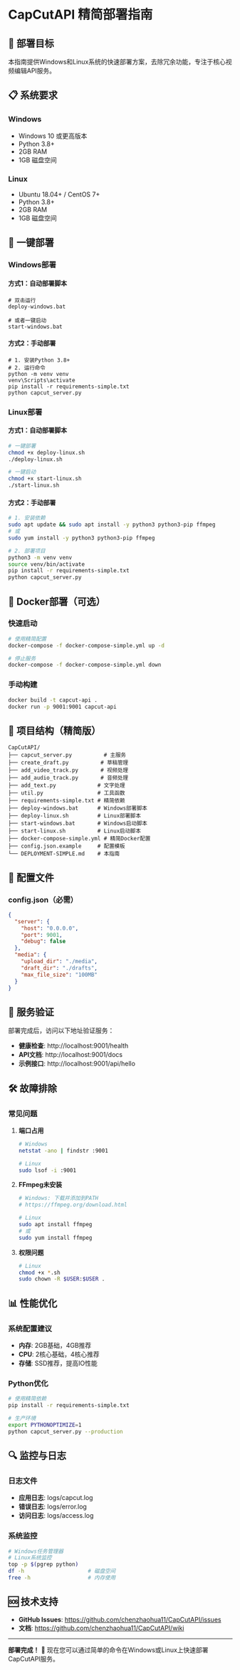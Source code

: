 # CapCutAPI 精简部署指南

## 🎯 部署目标

本指南提供Windows和Linux系统的快速部署方案，去除冗余功能，专注于核心视频编辑API服务。

## 📋 系统要求

### Windows
- Windows 10 或更高版本
- Python 3.8+ 
- 2GB RAM
- 1GB 磁盘空间

### Linux
- Ubuntu 18.04+ / CentOS 7+
- Python 3.8+
- 2GB RAM
- 1GB 磁盘空间

## 🚀 一键部署

### Windows部署

#### 方式1：自动部署脚本
```batch
# 双击运行
deploy-windows.bat

# 或者一键启动
start-windows.bat
```

#### 方式2：手动部署
```batch
# 1. 安装Python 3.8+
# 2. 运行命令
python -m venv venv
venv\Scripts\activate
pip install -r requirements-simple.txt
python capcut_server.py
```

### Linux部署

#### 方式1：自动部署脚本
```bash
# 一键部署
chmod +x deploy-linux.sh
./deploy-linux.sh

# 一键启动
chmod +x start-linux.sh
./start-linux.sh
```

#### 方式2：手动部署
```bash
# 1. 安装依赖
sudo apt update && sudo apt install -y python3 python3-pip ffmpeg
# 或
sudo yum install -y python3 python3-pip ffmpeg

# 2. 部署项目
python3 -m venv venv
source venv/bin/activate
pip install -r requirements-simple.txt
python capcut_server.py
```

## 🐳 Docker部署（可选）

### 快速启动
```bash
# 使用精简配置
docker-compose -f docker-compose-simple.yml up -d

# 停止服务
docker-compose -f docker-compose-simple.yml down
```

### 手动构建
```bash
docker build -t capcut-api .
docker run -p 9001:9001 capcut-api
```

## 📁 项目结构（精简版）

```
CapCutAPI/
├── capcut_server.py          # 主服务
├── create_draft.py          # 草稿管理
├── add_video_track.py       # 视频处理
├── add_audio_track.py       # 音频处理
├── add_text.py             # 文字处理
├── util.py                 # 工具函数
├── requirements-simple.txt # 精简依赖
├── deploy-windows.bat      # Windows部署脚本
├── deploy-linux.sh         # Linux部署脚本
├── start-windows.bat       # Windows启动脚本
├── start-linux.sh          # Linux启动脚本
├── docker-compose-simple.yml # 精简Docker配置
├── config.json.example     # 配置模板
└── DEPLOYMENT-SIMPLE.md    # 本指南
```

## 🔧 配置文件

### config.json（必需）
```json
{
  "server": {
    "host": "0.0.0.0",
    "port": 9001,
    "debug": false
  },
  "media": {
    "upload_dir": "./media",
    "draft_dir": "./drafts",
    "max_file_size": "100MB"
  }
}
```

## 📡 服务验证

部署完成后，访问以下地址验证服务：

- **健康检查**: http://localhost:9001/health
- **API文档**: http://localhost:9001/docs
- **示例接口**: http://localhost:9001/api/hello

## 🛠️ 故障排除

### 常见问题

1. **端口占用**
   ```bash
   # Windows
   netstat -ano | findstr :9001
   
   # Linux
   sudo lsof -i :9001
   ```

2. **FFmpeg未安装**
   ```bash
   # Windows: 下载并添加到PATH
   # https://ffmpeg.org/download.html
   
   # Linux
   sudo apt install ffmpeg
   # 或
   sudo yum install ffmpeg
   ```

3. **权限问题**
   ```bash
   # Linux
   chmod +x *.sh
   sudo chown -R $USER:$USER .
   ```

## 📊 性能优化

### 系统配置建议
- **内存**: 2GB基础，4GB推荐
- **CPU**: 2核心基础，4核心推荐
- **存储**: SSD推荐，提高IO性能

### Python优化
```bash
# 使用精简依赖
pip install -r requirements-simple.txt

# 生产环境
export PYTHONOPTIMIZE=1
python capcut_server.py --production
```

## 🔍 监控与日志

### 日志文件
- **应用日志**: logs/capcut.log
- **错误日志**: logs/error.log
- **访问日志**: logs/access.log

### 系统监控
```bash
# Windows任务管理器
# Linux系统监控
top -p $(pgrep python)
df -h                    # 磁盘空间
free -h                  # 内存使用
```

## 🆘 技术支持

- **GitHub Issues**: https://github.com/chenzhaohua11/CapCutAPI/issues
- **文档**: https://github.com/chenzhaohua11/CapCutAPI/wiki

---

**部署完成！** 🎉 现在您可以通过简单的命令在Windows或Linux上快速部署CapCutAPI服务。